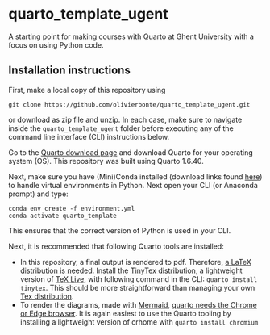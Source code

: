 # quarto_template_ugent

A starting point for making courses with Quarto at Ghent University with a focus on using Python code. 

## Installation instructions

First, make a local copy of this repository using

```
git clone https://github.com/olivierbonte/quarto_template_ugent.git
```

or download as zip file and unzip. In each case, make sure to navigate inside the `quarto_template_ugent` folder before executing any of the command line interface (CLI) instructions below.

Go to the [Quarto download page](https://quarto.org/docs/download/) and download Quarto for your operating system (OS). This repository was built using Quarto 1.6.40.

Next, make sure you have (Mini)Conda installed (download links found [here](https://docs.anaconda.com/miniconda/)) to handle virtual environments in Python. Next open your CLI (or Anaconda prompt) and type:

```
conda env create -f environment.yml
conda activate quarto_template
```
This ensures that the correct version of Python is used in your CLI.

Next, it is recommended that following Quarto tools are installed:

- In this repository, a final output is rendered to pdf. Therefore, [a LaTeX distribution is needed](https://quarto.org/docs/output-formats/pdf-basics.html#prerequisites). Install the [TinyTex distribution](https://yihui.org/tinytex/), a lightweight version of [TeX Live](https://www.tug.org/texlive/), with following command in the CLI: `quarto install tinytex`. This should be more straightforward than managing your own [Tex distribution](https://www.latex-project.org/get/#tex-distributions).
- To render the diagrams, made with [Mermaid](https://mermaid.js.org/intro/), [quarto needs the Chrome or Edge browser](https://quarto.org/docs/authoring/diagrams.html#chrome-install). It is again easiest to use the Quarto tooling by installing a lightweight version of crhome with `quarto install chromium`



